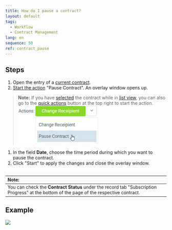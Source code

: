 ```yaml
---
title: How do I pause a contract?
layout: default
tags:
  - Workflow
  - Contract Management
lang: en
sequence: 50
ref: contract_pause
---
```


## Steps
1. Open the entry of a [current contract](Create_subscription_contract).
1. [Start the action](StartAction#actions-menu) "Pause Contract". An overlay window opens up.
 >**Note:** If you have [selected](RecordSelection) the contract while in [list view](ViewModes#list-view), you can also go to the [quick actions](StartAction#quick-actions) button at the top right to start the action.<br>
 ![](assets/Pause_contract_button.png)

1. In the field **Date**, choose the time period during which you want to pause the contract.
1. Click "Start" to apply the changes and close the overlay window.
<br><br>

| **Note:** |
| :--- |
| You can check the **Contract Status** under the record tab "Subscription Progress" at the bottom of the page of the respective contract. |

## Example
![](assets/Contract_pause.gif)
